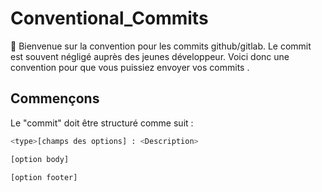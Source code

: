 # Conventional_Commits
👋 Bienvenue sur la convention pour les commits github/gitlab.
Le commit est souvent négligé auprès des jeunes développeur. 
Voici donc une convention pour que vous puissiez envoyer vos commits .

## Commençons

Le "commit" doit être structuré comme suit :
```bash
<type>[champs des options] : <Description>

[option body]

[option footer]
```

